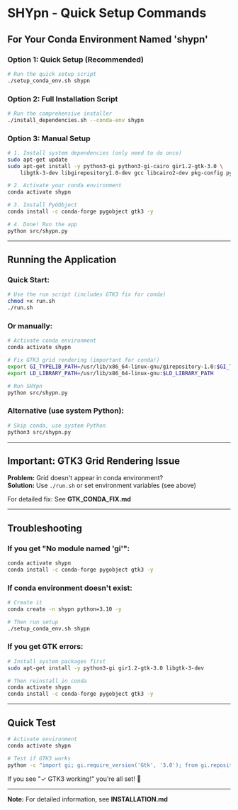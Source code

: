 # SHYpn - Quick Setup Commands

## For Your Conda Environment Named 'shypn'

### Option 1: Quick Setup (Recommended)
```bash
# Run the quick setup script
./setup_conda_env.sh shypn
```

### Option 2: Full Installation Script
```bash
# Run the comprehensive installer
./install_dependencies.sh --conda-env shypn
```

### Option 3: Manual Setup
```bash
# 1. Install system dependencies (only need to do once)
sudo apt-get update
sudo apt-get install -y python3-gi python3-gi-cairo gir1.2-gtk-3.0 \
    libgtk-3-dev libgirepository1.0-dev gcc libcairo2-dev pkg-config python3-dev

# 2. Activate your conda environment
conda activate shypn

# 3. Install PyGObject
conda install -c conda-forge pygobject gtk3 -y

# 4. Done! Run the app
python src/shypn.py
```

---

## Running the Application

### Quick Start:
```bash
# Use the run script (includes GTK3 fix for conda)
chmod +x run.sh
./run.sh
```

### Or manually:
```bash
# Activate conda environment
conda activate shypn

# Fix GTK3 grid rendering (important for conda!)
export GI_TYPELIB_PATH=/usr/lib/x86_64-linux-gnu/girepository-1.0:$GI_TYPELIB_PATH
export LD_LIBRARY_PATH=/usr/lib/x86_64-linux-gnu:$LD_LIBRARY_PATH

# Run SHYpn
python src/shypn.py
```

### Alternative (use system Python):
```bash
# Skip conda, use system Python
python3 src/shypn.py
```

---

## Important: GTK3 Grid Rendering Issue

**Problem:** Grid doesn't appear in conda environment?  
**Solution:** Use `./run.sh` or set environment variables (see above)

For detailed fix: See **GTK_CONDA_FIX.md**

---

## Troubleshooting

### If you get "No module named 'gi'":
```bash
conda activate shypn
conda install -c conda-forge pygobject gtk3 -y
```

### If conda environment doesn't exist:
```bash
# Create it
conda create -n shypn python=3.10 -y

# Then run setup
./setup_conda_env.sh shypn
```

### If you get GTK errors:
```bash
# Install system packages first
sudo apt-get install -y python3-gi gir1.2-gtk-3.0 libgtk-3-dev

# Then reinstall in conda
conda activate shypn
conda install -c conda-forge pygobject gtk3 -y
```

---

## Quick Test

```bash
# Activate environment
conda activate shypn

# Test if GTK3 works
python -c "import gi; gi.require_version('Gtk', '3.0'); from gi.repository import Gtk; print('✓ GTK3 working!')"
```

If you see "✓ GTK3 working!" you're all set! 🎉

---

**Note:** For detailed information, see **INSTALLATION.md**
